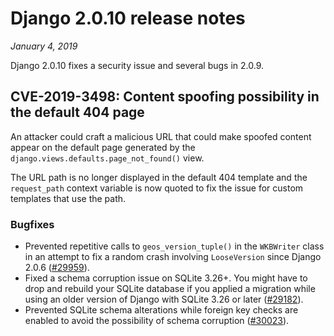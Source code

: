 # Django 2.0.10 release notes

*January 4, 2019*

Django 2.0.10 fixes a security issue and several bugs in 2.0.9.

## CVE-2019-3498: Content spoofing possibility in the default 404 page

An attacker could craft a malicious URL that could make spoofed content appear
on the default page generated by the `django.views.defaults.page_not_found()`
view.

The URL path is no longer displayed in the default 404 template and the
`request_path` context variable is now quoted to fix the issue for custom
templates that use the path.

### Bugfixes

* Prevented repetitive calls to `geos_version_tuple()` in the `WKBWriter`
  class in an attempt to fix a random crash involving `LooseVersion` since
  Django 2.0.6 ([#29959](https://code.djangoproject.com/ticket/29959)).
* Fixed a schema corruption issue on SQLite 3.26+. You might have to drop and
  rebuild your SQLite database if you applied a migration while using an older
  version of Django with SQLite 3.26 or later ([#29182](https://code.djangoproject.com/ticket/29182)).
* Prevented SQLite schema alterations while foreign key checks are enabled to
  avoid the possibility of schema corruption ([#30023](https://code.djangoproject.com/ticket/30023)).
